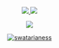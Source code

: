 <p align="center">
  <tr>
    <td align="center" style="padding=0;width=50%;">
      <a href="https://github.com/swatarianess">
      <img src="https://github-readme-stats.vercel.app/api/?username=swatarianess&title_color=5ae87c&text_color=9f9f9f&show_icons=true&bg_color=00000000&hide_border=true&icon_color=5ae87c&hide_title=true&count_private=true&include_all_commits=true&enable_animations=true" />
    </td>
      <td align="center" style="padding=0;width=50%;">
      <a href="https://github.com/swatarianess">
      <img src="https://github-readme-stats-one-bice.vercel.app/api/top-langs/?username=swatarianess&role=OWNER,ORGANIZATION_MEMBER,COLLABORATOR&title_color=5ae87c&text_color=9f9f9f&show_icons=true&bg_color=00000000&hide_border=true&icon_color=5ae87c&hide_title=true&count_private=true&enable_animations=true" />
    </td>
  </tr>
</p>

<p align="center">
  <tr>
    <td align="center" style="padding=0;width=50%;">
      <a href="https://github.com/swatarianess">
      <img src="https://github-readme-streak-stats.herokuapp.com?user=swatarianess&theme=tokyonight_duo&hide_border=true&ring=000000&currStreakLabel=5ae87c&sideNums=5ae87c&dates=979797&sideLabels=5ae87c&currStreakNum=5ae87c&border=DD2727&stroke=00000000&background=00000000&fire=FF7600" />
    </td>
  </tr>
  <tr>
<p align="center"><a href="https://github.com/ryo-ma/github-profile-trophy"><img src="https://github-profile-trophy.vercel.app/?username=swatarianess&rank=-C&theme=onedark" alt="swatarianess" /></a> </p>
  </tr>
</p>
